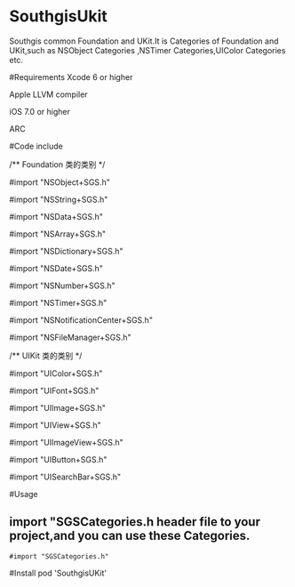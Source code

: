 # SouthgisUkit
Southgis common Foundation and UKit.It is Categories of Foundation and UKit,such as NSObject Categories ,NSTimer Categories,UIColor Categories etc.

#Requirements
  Xcode 6 or higher

  Apple LLVM compiler

  iOS 7.0 or higher

  ARC

#Code include

  /** Foundation 类的类别 */
  
  #import "NSObject+SGS.h"
  
  #import "NSString+SGS.h"
  
  #import "NSData+SGS.h"
  
  #import "NSArray+SGS.h"
  
  #import "NSDictionary+SGS.h"
  
  #import "NSDate+SGS.h"
  
  #import "NSNumber+SGS.h"
  
  #import "NSTimer+SGS.h"
  
  #import "NSNotificationCenter+SGS.h"
  
  #import "NSFileManager+SGS.h"

  /** UIKit 类的类别 */
  
  #import "UIColor+SGS.h"
  
  #import "UIFont+SGS.h"
  
  #import "UIImage+SGS.h"
  
  #import "UIView+SGS.h"
  
  #import "UIImageView+SGS.h"
  
  #import "UIButton+SGS.h"
  
  #import "UISearchBar+SGS.h"
  

  

#Usage

  ## import "SGSCategories.h header file to your project,and you can use these Categories.
  
    #import "SGSCategories.h"
  

  
#Install
  pod 'SouthgisUKit'
